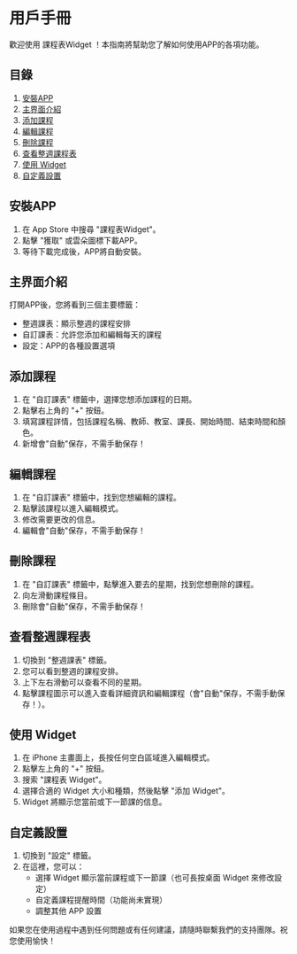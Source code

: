 # 用戶手冊

歡迎使用 課程表Widget ！本指南將幫助您了解如何使用APP的各項功能。

## 目錄

1. [安裝APP](#安裝APP)
2. [主界面介紹](#主界面介紹)
3. [添加課程](#添加課程)
4. [編輯課程](#編輯課程)
5. [刪除課程](#刪除課程)
6. [查看整週課程表](#查看整週課程表)
7. [使用 Widget](#使用-widget)
8. [自定義設置](#自定義設置)

## 安裝APP

1. 在 App Store 中搜尋 "課程表Widget"。
2. 點擊 "獲取" 或雲朵圖標下載APP。
3. 等待下載完成後，APP將自動安裝。

## 主界面介紹

打開APP後，您將看到三個主要標籤：
- 整週課表：顯示整週的課程安排
- 自訂課表：允許您添加和編輯每天的課程
- 設定：APP的各種設置選項

## 添加課程

1. 在 "自訂課表" 標籤中，選擇您想添加課程的日期。
2. 點擊右上角的 "+" 按鈕。
3. 填寫課程詳情，包括課程名稱、教師、教室、課長、開始時間、結束時間和顏色。
4. 新增會"自動"保存，不需手動保存！

## 編輯課程

1. 在 "自訂課表" 標籤中，找到您想編輯的課程。
2. 點擊該課程以進入編輯模式。
3. 修改需要更改的信息。
4. 編輯會"自動"保存，不需手動保存！

## 刪除課程

1. 在 "自訂課表" 標籤中，點擊進入要去的星期，找到您想刪除的課程。
2. 向左滑動課程條目。
3. 刪除會"自動"保存，不需手動保存！

## 查看整週課程表

1. 切換到 "整週課表" 標籤。
2. 您可以看到整週的課程安排。
3. 上下左右滑動可以查看不同的星期。
4. 點擊課程圖示可以進入查看詳細資訊和編輯課程（會"自動"保存，不需手動保存！）。

## 使用 Widget

1. 在 iPhone 主畫面上，長按任何空白區域進入編輯模式。
2. 點擊左上角的 "+" 按鈕。
3. 搜索 "課程表 Widget"。
4. 選擇合適的 Widget 大小和種類，然後點擊 "添加 Widget"。
5. Widget 將顯示您當前或下一節課的信息。

## 自定義設置

1. 切換到 "設定" 標籤。
2. 在這裡，您可以：
   - 選擇 Widget 顯示當前課程或下一節課（也可長按桌面 Widget 來修改設定）
   - 自定義課程提醒時間（功能尚未實現）
   - 調整其他 APP 設置

如果您在使用過程中遇到任何問題或有任何建議，請隨時聯繫我們的支持團隊。祝您使用愉快！
